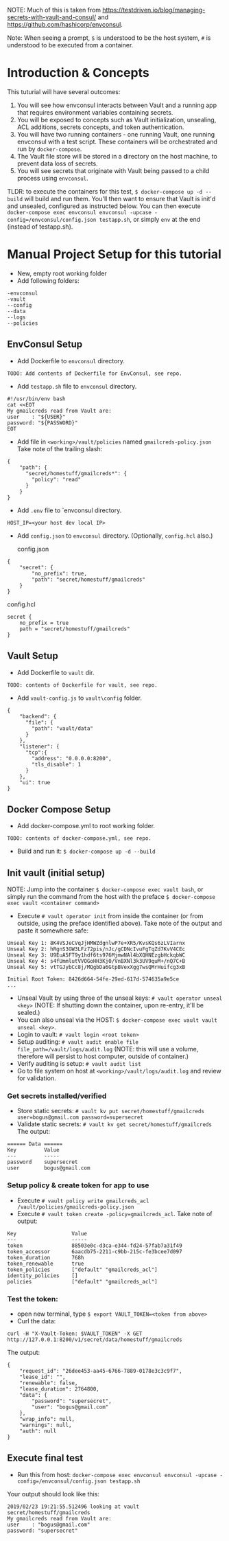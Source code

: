 

NOTE: Much of this is taken from https://testdriven.io/blog/managing-secrets-with-vault-and-consul/ and https://github.com/hashicorp/envconsul.

Note: When seeing a prompt, `$` is understood to be the host system, `#` is understood to be executed from a container.

# Introduction & Concepts
This tuturial will have several outcomes:
1) You will see how envconsul interacts between Vault and a running app that requires environment variables containing secrets.  
2) You will be exposed to concepts such as Vault initialization, unsealing, ACL additions, secrets concepts, and token authentication.
3) You will have two running containers - one running Vault, one running envconsul with a test script.  These containers will be orchestrated and run by `docker-compose`.
4) The Vault file store will be stored in a directory on the host machine, to prevent data loss of secrets.
5) You will see secrets that originate with Vault being passed to a child process using `envconsul`.  

TLDR: to execute the containers for this test, `$ docker-compose up -d --build` will build and run them.  You'll then want to ensure that Vault is init'd and unsealed, configured as instructed below.  You can then execute `docker-compose exec envconsul envconsul -upcase -config=/envconsul/config.json testapp.sh`, or simply `env` at the end (instead of testapp.sh).

# Manual Project Setup for this tutorial

* New, empty root working folder
* Add following folders:
  
```
-envconsul
-vault
--config
--data
--logs
--policies
```

## EnvConsul Setup
* Add Dockerfile to `envconsul` directory.
  
```
TODO: Add contents of Dockerfile for EnvConsul, see repo.
```

* Add `testapp.sh` file to `envconsul` directory.
  
```
#!/usr/bin/env bash
cat <<EOT
My gmailcreds read from Vault are:
user    : "${USER}"
password: "${PASSWORD}"
EOT
```

* Add file in `<working>/vault/policies` named `gmailcreds-policy.json` Take note of the trailing slash:
```
{
    "path": {
      "secret/homestuff/gmailcreds*": {
        "policy": "read"
      }
    }
}
```

* Add `.env` file to `envconsul directory.
  
```
HOST_IP=<your host dev local IP>
```

* Add `config.json` to `envconsul` directory. (Optionally, `config.hcl` also.)  
  
  config.json

```
{
    "secret": {
        "no_prefix": true,
        "path": "secret/homestuff/gmailcreds"
    }
}
```

  config.hcl

```
secret {
    no_prefix = true
    path = "secret/homestuff/gmailcreds"
}
```

## Vault Setup

* Add Dockerfile to `vault` dir.

```
TODO: contents of Dockerfile for vault, see repo.
```

* Add `vault-config.js` to `vault\config` folder.
  
```
{
    "backend": {
      "file": {
        "path": "vault/data"
      }
    },
    "listener": {
      "tcp":{
        "address": "0.0.0.0:8200",
        "tls_disable": 1
      }
    },
    "ui": true
}
```

## Docker Compose Setup
* Add docker-compose.yml to root working folder.
  
```
TODO: contents of docker-compose.yml, see repo.
```

* Build and run it: `$ docker-compose up -d --build`


## Init vault (initial setup)
NOTE: Jump into the container `$ docker-compose exec vault bash`, or simply run the command from the host with the preface `$ docker-compose exec vault <container command>`

* Execute `# vault operator init` from inside the container (or from outside, using the preface identified above). Take note of the output and paste it somewhere safe:

```
Unseal Key 1: 8K4VSJeCVqJjHMWZdgnlwP7e+XR5/KvsKQs6zLVIarnx
Unseal Key 2: hRgnS3GW3LFz72pis/nJc/gCDNcIvuFgTqZd7KvV4CEc
Unseal Key 3: U9EuA5FT9y1hdf6ts976MjmwNAl4bXQHNEzgbHckqbWC
Unseal Key 4: s4fUmmlutVVOGoHH3Kj0/VnBXNl3k3UV9quM+/nQ7C+B
Unseal Key 5: vtTGJybCc8j/MQgbDa6GtpBVexXgg7wsQMrHuifcg3xB

Initial Root Token: 8426d664-54fe-29ed-617d-574635a9e5ce
...
```

* Unseal Vault by using three of the unseal keys: `# vault operator unseal <key>` (NOTE: If shutting down the container, upon re-entry, it'll be sealed.)
* You can also unseal via the HOST: `$ docker-compose exec vault vault unseal <key>`.
* Login to vault: `# vault login <root token>`
* Setup auditing: `# vault audit enable file file_path=/vault/logs/audit.log` (NOTE: this will use a volume, therefore will persist to host computer, outside of container.)
* Verify auditing is setup: `# vault audit list`
* Go to file system on host at `<working>/vault/logs/audit.log` and review for validation.

### Get secrets installed/verified

* Store static secrets: `# vault kv put secret/homestuff/gmailcreds user=bogus@gmail.com password=supersecret`
* Validate static secrets: `# vault kv get secret/homestuff/gmailcreds` The output:
  
```
====== Data ======
Key         Value
---         -----
password    supersecret
user        bogus@gmail.com
```

### Setup policy & create token for app to use

* Execute `# vault policy write gmailcreds_acl /vault/policies/gmailcreds-policy.json`
* Execute `# vault token create -policy=gmailcreds_acl`. Take note of output:
  
```
Key                  Value
---                  -----
token                88503e0c-d3ca-e344-fd24-57fab7a31f49
token_accessor       6aacdb75-2211-c9bb-215c-fe3bcee7d097
token_duration       768h
token_renewable      true
token_policies       ["default" "gmailcreds_acl"]
identity_policies    []
policies             ["default" "gmailcreds_acl"]
```

### Test the token:

* open new terminal, type `$ export VAULT_TOKEN=<token from above>`
* Curl the data:
  
``` 
curl -H "X-Vault-Token: $VAULT_TOKEN" -X GET http://127.0.0.1:8200/v1/secret/data/homestuff/gmailcreds
```

The output:

```
{
    "request_id": "26dee453-aa45-6766-7889-0178e3c3c9f7",
    "lease_id": "",
    "renewable": false,
    "lease_duration": 2764800,
    "data": {
        "password": "supersecret",
        "user": "bogus@gmail.com"
    },
    "wrap_info": null,
    "warnings": null,
    "auth": null
}
```

## Execute final test

* Run this from host: `docker-compose exec envconsul envconsul -upcase -config=/envconsul/config.json testapp.sh`

Your output should look like this:

```
2019/02/23 19:21:55.512496 looking at vault secret/homestuff/gmailcreds
My gmailcreds read from Vault are:
user    : "bogus@gmail.com"
password: "supersecret"
```

